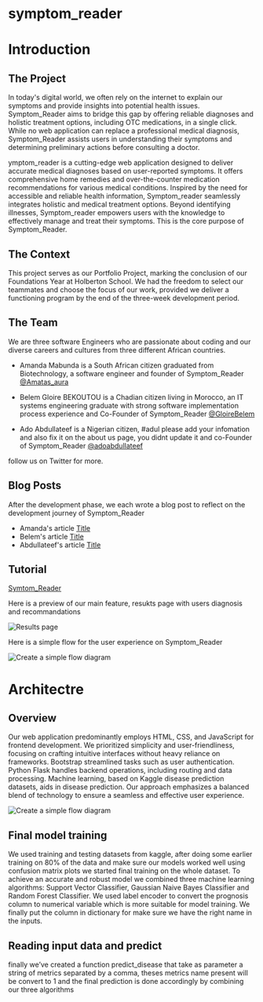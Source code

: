 # symptom_reader

# **Introduction**

## **The Project** 

In today's digital world, we often rely on the internet to explain our symptoms
and provide insights into potential health issues. Symptom_Reader aims to bridge this gap 
by offering reliable diagnoses and holistic treatment options, including OTC medications, in a single click.
While no web application can replace a professional medical diagnosis, Symptom_Reader assists users 
in understanding their symptoms and determining preliminary actions before consulting a doctor.

ymptom_reader is a cutting-edge web application designed to deliver accurate medical 
diagnoses based on user-reported symptoms. It offers comprehensive home remedies and 
over-the-counter medication recommendations for various medical conditions. Inspired by the 
need for accessible and reliable health information, Symptom_reader seamlessly integrates 
holistic and medical treatment options. Beyond identifying illnesses, Symptom_reader 
empowers users with the knowledge to effectively manage and treat their symptoms. This is the core purpose of Symptom_Reader.

## **The Context**

This project serves as our Portfolio Project, marking the conclusion of our Foundations Year at Holberton School.
We had the freedom to select our teammates and choose the focus of our work, provided we deliver a 
functioning program by the end of the three-week development period.

## **The Team**  

We are three software Engineers who are passionate about coding and our diverse careers and cultures
from three different African countries.

- Amanda Mabunda is a South African citizen graduated from Biotechnology, a software engineer
  and founder of Symptom_Reader [@Amatas_aura](https://x.com/Amatas_aura)

- Belem Gloire BEKOUTOU is a Chadian citizen living in Morocco, an IT systems engineering graduate with strong
  software implementation process experience and Co-Founder of Symptom_Reader [@GloireBelem](https://x.com/GloireBelem)

- Ado Abdullateef is a Nigerian citizen, #adul please add your infomation and also fix it on the about us page, you didnt update it
  and co-Founder of Symptom_Reader [@adoabdullateef](https://x.com/adoabdullatee)

follow us on Twitter for more.

## **Blog Posts**

After the development phase, we each wrote a blog post to reflect on the development journey of Symptom_Reader

- Amanda's article [Title](url)
- Belem's article [Title](url)
- Abdullateef's article [Title](url)

## **Tutorial**

[Symtom_Reader](http://gloire-belem.tech/)

Here is a preview of our main feature, resukts page with users diagnosis and recommandations

![Results page](image-url)

Here is a simple flow for the user experience on Symptom_Reader

![Create a simple flow diagram](image-url)

# **Architectre**

## **Overview**

Our web application predominantly employs HTML, CSS, and JavaScript for frontend development. 
We prioritized simplicity and user-friendliness, focusing on crafting intuitive interfaces without heavy reliance on frameworks. 
Bootstrap streamlined tasks such as user authentication. Python Flask handles backend operations, including routing and data processing. 
Machine learning, based on Kaggle disease prediction datasets, aids in disease prediction. 
Our approach emphasizes a balanced blend of technology to ensure a seamless and effective user experience.

![Create a simple flow diagram](image-url)

## **Final model training**

We used training and testing datasets from kaggle, after doing some earlier training on 80% of the data and make sure our models worked well using confusion matrix plots we started final training on the whole dataset. To achieve an accurate and  robust model we combined three machine learning algorithms: Support Vector Classifier, Gaussian Naive Bayes Classifier and Random Forest Classifier. We used label encoder to convert the prognosis column to numerical variable which is more suitable for model training. We finally put the column in dictionary for make sure we have the right name in the inputs.

## **Reading input data and predict**
finally we’ve created a function predict_disease that take as parameter a string of metrics separated by a comma, theses metrics name present will be convert to 1 and the final prediction is done accordingly by combining our three algorithms
